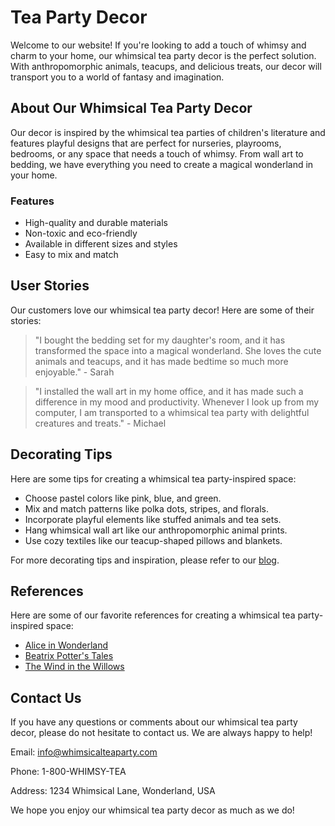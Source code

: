 <!--font:Cabin-->

# Tea Party Decor

Welcome to our website! If you're looking to add a touch of whimsy and charm to your home, our whimsical tea party decor is the perfect solution. With anthropomorphic animals, teacups, and delicious treats, our decor will transport you to a world of fantasy and imagination.

## About Our Whimsical Tea Party Decor

Our decor is inspired by the whimsical tea parties of children's literature and features playful designs that are perfect for nurseries, playrooms, bedrooms, or any space that needs a touch of whimsy. From wall art to bedding, we have everything you need to create a magical wonderland in your home.

### Features

- High-quality and durable materials
- Non-toxic and eco-friendly
- Available in different sizes and styles
- Easy to mix and match

## User Stories

Our customers love our whimsical tea party decor! Here are some of their stories:

> "I bought the bedding set for my daughter's room, and it has transformed the space into a magical wonderland. She loves the cute animals and teacups, and it has made bedtime so much more enjoyable." - Sarah

> "I installed the wall art in my home office, and it has made such a difference in my mood and productivity. Whenever I look up from my computer, I am transported to a whimsical tea party with delightful creatures and treats." - Michael

## Decorating Tips

Here are some tips for creating a whimsical tea party-inspired space:

- Choose pastel colors like pink, blue, and green.
- Mix and match patterns like polka dots, stripes, and florals.
- Incorporate playful elements like stuffed animals and tea sets.
- Hang whimsical wall art like our anthropomorphic animal prints.
- Use cozy textiles like our teacup-shaped pillows and blankets.

For more decorating tips and inspiration, please refer to our [blog](#blog).

## References

Here are some of our favorite references for creating a whimsical tea party-inspired space:

- [Alice in Wonderland](#alice-in-wonderland)
- [Beatrix Potter's Tales](#beatrix-potters-tales)
- [The Wind in the Willows](#the-wind-in-the-willows)

## Contact Us

If you have any questions or comments about our whimsical tea party decor, please do not hesitate to contact us. We are always happy to help!

Email: [info@whimsicalteaparty.com](mailto:info@whimsicalteaparty.com)

Phone: 1-800-WHIMSY-TEA

Address: 1234 Whimsical Lane, Wonderland, USA

We hope you enjoy our whimsical tea party decor as much as we do!

<!--

Write me content for website with wallpaper which alt text is:

"A whimsical tea party with anthropomorphic animals"

The name/title of the page should not be 1:1 copy of the alt text but rather a real content of the website which is using this wallpaper.

- Use markdown format 
- Start with heading
- Heading should be short and concise
- The content should look like a real website 
- The website should not be about the wallpaper, wallpaper is just a related background
- Heading should be contain work "wallpaper" or "background"
- Include real sections like references, contact, user stories, etc. use things relevant to the page purpose.
- Feel free to use structure like headings, bullets, numbering, blockquotes, paragraphs, horizontal lines, etc.
- You can use formatting like bold or _italic_
- You can include UTF-8 emojis
- Links should be only #hash anchors (and you can refer to the document itself)
- Do not include images


---


# Whimsical Tea Party Wallpaper Background

Welcome to our website! Our whimsical tea party wallpaper background is the perfect addition to any space that needs a touch of playfulness and charm. With anthropomorphic animals, teacups, and delicious treats, this wallpaper will transport you to a world of fantasy and imagination.

## About Our Wallpaper Background

Our wallpaper background is not just any ordinary wallpaper. It is a high-quality, durable, and easy-to-install wallpaper that will transform any room into a magical wonderland. The whimsical tea party design is perfect for nurseries, playrooms, bedrooms, or any space that needs a touch of whimsy.

### Features

- High-quality and durable material
- Easy to install
- Non-toxic and eco-friendly
- Fade-resistant
- Available in different sizes

## User Stories

Our customers love our whimsical tea party wallpaper background! Here are some of their stories:

> "I bought this wallpaper for my daughter's nursery, and it has transformed the room into a magical wonderland. She loves looking at the animals and teacups, and it has made bedtime so much more enjoyable." - Sarah

> "I installed this wallpaper in my home office, and it has made such a difference in my mood and productivity. Whenever I look up from my computer, I am transported to a whimsical tea party with delightful creatures and treats." - Michael

## Installation

Installing our wallpaper background is easy and straightforward. Here are the steps:

1. Prepare the wall surface by cleaning and smoothing out any bumps or imperfections.
2. Measure the wall and cut the wallpaper to the appropriate size, leaving an extra inch or two on all sides.
3. Apply wallpaper paste to the back of the wallpaper using a roller or brush.
4. Carefully apply the wallpaper to the wall, starting from the top and working your way down.
5. Smooth out any bubbles or wrinkles with a wallpaper smoother or squeegee.
6. Trim the excess wallpaper using a sharp knife or scissors.

For more detailed instructions, please refer to our [installation guide](#installation-guide).

## References

Here are some of our favorite references for creating a whimsical tea party-inspired space:

- [Alice in Wonderland](#alice-in-wonderland)
- [Beatrix Potter's Tales](#beatrix-potters-tales)
- [The Wind in the Willows](#the-wind-in-the-willows)

## Contact Us

If you have any questions or comments about our whimsical tea party wallpaper background, please do not hesitate to contact us. We are always happy to help!

Email: [info@whimsicalteaparty.com](mailto:info@whimsicalteaparty.com)

Phone: 1-800-WHIMSY-TEA

Address: 1234 Whimsical Lane, Wonderland, USA

We hope you enjoy our whimsical tea party wallpaper background as much as we do!


---


Heading should not include word "wallpaper". The website should not be about the wallpaper itself, wallpaper is just a related background, rewrite whole content.


---


# Whimsical Tea Party Decor for Your Home

Welcome to our website! If you're looking to add a touch of whimsy and charm to your home, our whimsical tea party decor is the perfect solution. With anthropomorphic animals, teacups, and delicious treats, our decor will transport you to a world of fantasy and imagination.

## About Our Whimsical Tea Party Decor

Our decor is inspired by the whimsical tea parties of children's literature and features playful designs that are perfect for nurseries, playrooms, bedrooms, or any space that needs a touch of whimsy. From wall art to bedding, we have everything you need to create a magical wonderland in your home.

### Features

- High-quality and durable materials
- Non-toxic and eco-friendly
- Available in different sizes and styles
- Easy to mix and match

## User Stories

Our customers love our whimsical tea party decor! Here are some of their stories:

> "I bought the bedding set for my daughter's room, and it has transformed the space into a magical wonderland. She loves the cute animals and teacups, and it has made bedtime so much more enjoyable." - Sarah

> "I installed the wall art in my home office, and it has made such a difference in my mood and productivity. Whenever I look up from my computer, I am transported to a whimsical tea party with delightful creatures and treats." - Michael

## Decorating Tips

Here are some tips for creating a whimsical tea party-inspired space:

- Choose pastel colors like pink, blue, and green.
- Mix and match patterns like polka dots, stripes, and florals.
- Incorporate playful elements like stuffed animals and tea sets.
- Hang whimsical wall art like our anthropomorphic animal prints.
- Use cozy textiles like our teacup-shaped pillows and blankets.

For more decorating tips and inspiration, please refer to our [blog](#blog).

## References

Here are some of our favorite references for creating a whimsical tea party-inspired space:

- [Alice in Wonderland](#alice-in-wonderland)
- [Beatrix Potter's Tales](#beatrix-potters-tales)
- [The Wind in the Willows](#the-wind-in-the-willows)

## Contact Us

If you have any questions or comments about our whimsical tea party decor, please do not hesitate to contact us. We are always happy to help!

Email: [info@whimsicalteaparty.com](mailto:info@whimsicalteaparty.com)

Phone: 1-800-WHIMSY-TEA

Address: 1234 Whimsical Lane, Wonderland, USA

We hope you enjoy our whimsical tea party decor as much as we do!

-->
